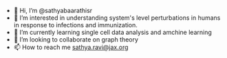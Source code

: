 - 👋 Hi, I’m @sathyabaarathisr
- 👀 I’m interested in understanding system's level perturbations in humans in response to infections and immunization.
- 🌱 I’m currently learning single cell data analysis and amchine learning
- 💞️ I’m looking to collaborate on graph theory
- 📫 How to reach me sathya.ravi@jax.org

<!---
sathyabaarathisr/sathyabaarathisr is a ✨ special ✨ repository because its `README.md` (this file) appears on your GitHub profile.
You can click the Preview link to take a look at your changes.
--->
